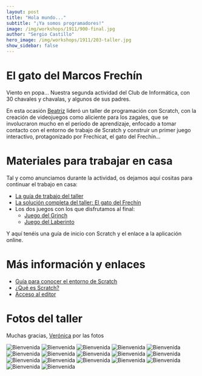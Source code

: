 ```yaml
---
layout: post
title: "Hola mundo..."
subtitle: "¡Ya somos programadores!"
image: /img/workshops/1911/900-final.jpg
author: "Sergio Castillo"
hero_image: /img/workshops/1911/203-taller.jpg
show_sidebar: false
---
```


# El gato del Marcos Frechín

Viento en popa... Nuestra segunda actividad del Club de Informática, con 30 chavales y chavalas, y algunos de sus padres.

En esta ocasión <a href="https://twitter.com/BeatrizRemiro" target="_blank">Beatriz</a> lideró un taller de programación con Scratch, con la creación de videojuegos como aliciente para los zagales, que se involucraron mucho en el período de aprendizaje, enfocado a tomar contacto con el entorno de trabajo de Scratch y construir un primer juego interactivo, protagonizado por Frechicat, el gato del Frechín...

# Materiales para trabajar en casa

Tal y como anunciamos durante la actividad, os dejamos aquí cositas para continuar el trabajo en casa:

- <a href="/docs/workshops/1911/guia-gatofrechin.pdf" target="_blank">La guía de trabajo del taller</a>
- <a href="/docs/workshops/1911/MarcosFrechin.sb3" target="_blank">La solución completa del taller: El gato del Frechín</a>
- Los dos juegos con los que disfrutamos al final:
   - <a href="/docs/workshops/1911/Grinch.sb3" target="_blank">Juego del Grinch</a>
   - <a href="/docs/workshops/1911/Laberinto.sb3" target="_blank">Juego del Laberinto</a>

Y aquí tenéis una guía de inicio con Scratch y el enlace a la aplicación online.

# Más información y enlaces

- <a href="/docs/workshops/1911/Guía-para-conocer-sobre-el-entorno-de-Scratch-3.pdf" target="_blank">Guía para conocer el entorno de Scratch</a>
- <a href="https://scratch.mit.edu/parents/" target="_blank">¿Qué es Scratch?</a>
- <a href="https://scratch.mit.edu/projects/editor/" target="_blank">Acceso al editor</a>

# Fotos del taller

Muchas gracias, <a href="https://twitter.com/vronikrr" target="_blank">Verónica</a> por las fotos

![Bienvenida](/img/workshops/1911/001-bienvenida.jpg)
![Bienvenida](/img/workshops/1911/101-previo.jpg)
![Bienvenida](/img/workshops/1911/102-previo.jpg)
![Bienvenida](/img/workshops/1911/103-previo.jpg)
![Bienvenida](/img/workshops/1911/104-previo.jpg)
![Bienvenida](/img/workshops/1911/201-taller.jpg)
![Bienvenida](/img/workshops/1911/202-taller.jpg)
![Bienvenida](/img/workshops/1911/203-taller.jpg)
![Bienvenida](/img/workshops/1911/204-taller.jpg)
![Bienvenida](/img/workshops/1911/205-taller.jpg)
![Bienvenida](/img/workshops/1911/206-taller.jpg)
![Bienvenida](/img/workshops/1911/207-taller.jpg)
![Bienvenida](/img/workshops/1911/301-peques.jpg)
![Bienvenida](/img/workshops/1911/302-peques.jpg)
![Bienvenida](/img/workshops/1911/303-peques.jpg)
![Bienvenida](/img/workshops/1911/304-peques.jpg)
![Bienvenida](/img/workshops/1911/900-final.jpg)